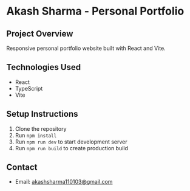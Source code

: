 # Akash Sharma - Personal Portfolio

## Project Overview
Responsive personal portfolio website built with React and Vite.

## Technologies Used
- React
- TypeScript
- Vite

## Setup Instructions
1. Clone the repository
2. Run `npm install`
3. Run `npm run dev` to start development server
4. Run `npm run build` to create production build

## Contact
- Email: akashsharma110103@gmail.com
